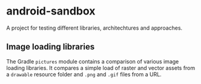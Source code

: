 # android-sandbox
A project for testing different libraries, architechtures and approaches.

## Image loading libraries
The Gradle `pictures` module contains a comparison of various image loading libraries.
It compares a simple load of raster and vector assets from a `drawable` resource folder and `.png` and `.gif` files from a URL.
